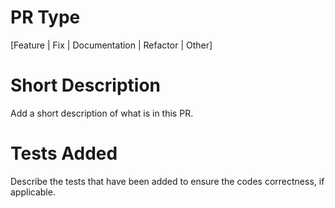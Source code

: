# PR Type
[Feature | Fix | Documentation | Refactor | Other]

# Short Description
Add a short description of what is in this PR.

# Tests Added
Describe the tests that have been added to ensure the codes correctness, if applicable.
